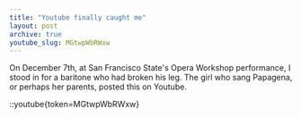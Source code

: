 ```yaml
---
title: "Youtube finally caught me"
layout: post
archive: true
youtube_slug: MGtwpWbRWxw
---
```


On December 7th, at San Francisco State's Opera Workshop performance, I stood
in for a baritone who had broken his leg. The girl who sang Papagena, or
perhaps her parents, posted this on Youtube.

::youtube{token=MGtwpWbRWxw}
